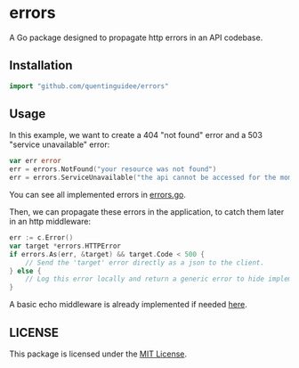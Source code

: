 # errors

A Go package designed to propagate http errors in an API codebase.

## Installation

```go
import "github.com/quentinguidee/errors"
```

## Usage

In this example, we want to create a 404 "not found" error and a 503 "service unavailable" error: 

```go
var err error
err = errors.NotFound("your resource was not found")
err = errors.ServiceUnavailable("the api cannot be accessed for the moment")
```

You can see all implemented errors in [errors.go](https://github.com/quentinguidee/errors/blob/32e33399f18a58341b2c2af0809799708d1e56e0/errors.go#L90-L214).

Then, we can propagate these errors in the application, to catch them later in an http middleware:

```go
err := c.Error()
var target *errors.HTTPError
if errors.As(err, &target) && target.Code < 500 {
    // Send the 'target' error directly as a json to the client.	
} else {
    // Log this error locally and return a generic error to hide implementation logic errors.
}
```

A basic echo middleware is already implemented if needed [here](./middleware/echo/middleware.go).

## LICENSE

This package is licensed under the [MIT License](./LICENSE.md).
